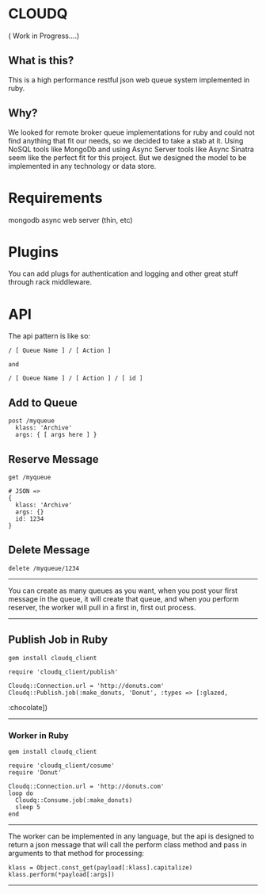 # CLOUDQ

( Work in Progress....)

## What is this?

This is a high performance restful json web queue system implemented in
ruby.

## Why?

We looked for remote broker queue implementations for ruby and could not
find anything that fit our needs, so we decided to take a stab at it.
Using NoSQL tools like MongoDb and using Async Server tools like Async
Sinatra seem like the perfect fit for this project.  But we designed the
model to be implemented in any technology or data store.

# Requirements

mongodb
async web server (thin, etc)

# Plugins

You can add plugs for authentication and logging and other great stuff
through rack middleware.


# API

The api pattern is like so:

    / [ Queue Name ] / [ Action ] 

    and

    / [ Queue Name ] / [ Action ] / [ id ]


## Add to Queue

    post /myqueue
      klass: 'Archive'
      args: { [ args here ] }

## Reserve Message

    get /myqueue
    
    # JSON =>
    { 
      klass: 'Archive'
      args: {}
      id: 1234
    }

## Delete Message

    delete /myqueue/1234


---

You can create as many queues as you want, when you post your first
message in the queue, it will create that queue, and when you perform
reserver, the worker will pull in a first in, first out process.

---

## Publish Job in Ruby

    gem install cloudq_client

    require 'cloudq_client/publish'

    Cloudq::Connection.url = 'http://donuts.com'
    Cloudq::Publish.job(:make_donuts, 'Donut', :types => [:glazed,
:chocolate])


---

### Worker in Ruby

    gem install cloudq_client

    require 'cloudq_client/cosume'
    require 'Donut'

    Cloudq::Connection.url = 'http://donuts.com'
    loop do
      Cloudq::Consume.job(:make_donuts)
      sleep 5
    end


---

The worker can be implemented in any language, but the api is designed
to return a json message that will call the perform class method and
pass in arguments to that method for processing:

    klass = Object.const_get(payload[:klass].capitalize)
    klass.perform(*payload[:args])



---







